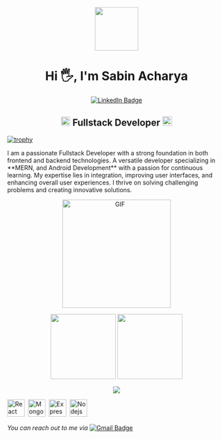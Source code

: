 <div id="header" align="center">
  <img src="https://media.giphy.com/media/M9gbBd9nbDrOTu1Mqx/giphy.gif" width="100"/>
</div>

<h1 align="center">Hi 🖐️, I'm Sabin Acharya</h1>

<div id="badges" align='center'>
  <a href="https://www.linkedin.com/in/sabinacharya/">
    <img src="https://img.shields.io/badge/LinkedIn-blue?style=for-the-badge&logo=linkedin&logoColor=white" alt="LinkedIn Badge"/>
  </a>
</div>

<h2 align="center">
  <img src="https://komarev.com/ghpvc/?username=sabinacharyadev&color=dc143c&style=for-the-badge" alt="Profile Views" style="height:21px;">
  Fullstack Developer
  <a href="https://www.sabinacharya.com">
    <img src="https://img.shields.io/badge/Portfolio-543DE0?style=for-the-badge&logo=About.me&logoColor=white" alt="Portfolio" style="height:22px;">
  </a>
</h2>

[![trophy](https://github-profile-trophy.vercel.app/?username=sabinacharyadev&theme=onedark)](https://github.com/ryo-ma/github-profile-trophy)

<p>I am a passionate Fullstack Developer with a strong foundation in both frontend and backend technologies. A versatile developer specializing in **MERN, and Android Development** with a passion for continuous learning. My expertise lies in integration, improving user interfaces, and enhancing overall user experiences. I thrive on solving challenging problems and creating innovative solutions.</p>

<div align="center">
 <img alt="GIF" src="https://media3.giphy.com/media/v1.Y2lkPTc5MGI3NjExMm5qYjY0cTRyc210bGRteXQ3ZDBwcncyN2h1cWppeG1nZnJ0MnU1MSZlcD12MV9pbnRlcm5hbF9naWZfYnlfaWQmY3Q9Zw/1vlBgKjXEz1jTtsuiH/giphy.gif?cid=6c09b952ufa3xxbbm0mpuadm2zaik3wjp4m9luz2ly0lyz8d&ep=v1_internal_gif_by_id&rid=giphy.gif&ct=g" width='250' />
</div>

<p align="center">
  <img src="https://github-readme-stats.vercel.app/api?username=sabinacharyadev&show_icons=true&theme=radical" height="150" />
  <img src="https://github-readme-stats.vercel.app/api/top-langs/?username=sabinacharyadev&layout=compact&theme=radical" height="150" />
</p>

<p align="center">
  <img src="https://streak-stats.demolab.com?user=sabinacharyadev&theme=github-dark-blue" />
</p>

<div>
<img src="https://cdn.jsdelivr.net/gh/devicons/devicon@latest/icons/react/react-original-wordmark.svg" title="React" alt="React" width="40" height="40"/>&nbsp;
<img src="https://cdn.jsdelivr.net/gh/devicons/devicon@latest/icons/mongodb/mongodb-original-wordmark.svg" title="Mongodb" alt="Mongodb" width="40" height="40"/>&nbsp;
<img src="https://cdn.jsdelivr.net/gh/devicons/devicon@latest/icons/express/express-original-wordmark.svg" title="Express" alt="Express" width="40" height="40"/>&nbsp;
<img src="https://cdn.jsdelivr.net/gh/devicons/devicon@latest/icons/nodejs/nodejs-original-wordmark.svg" title="Nodejs" alt="Nodejs" width="40" height="40"/>&nbsp;
</div>
  <p>
    <i>You can reach out to me via</i>
    <a href="mailto:sabinacharya444@gmail.com">
      <img src="https://img.shields.io/badge/Gmail-red?style=for-the-badge&logo=gmail&logoColor=white" alt="Gmail Badge"/>
    </a>
  </p>
